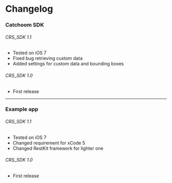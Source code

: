 Changelog
=========

### Catchoom SDK

###### CRS_SDK 1.1
* Tested on iOS 7
* Fixed bug retrieving custom data
* Added settings for custom data and bounding boxes 
 
###### CRS_SDK 1.0
* First release

---

### Example app

###### CRS_SDK 1.1
* Tested on iOS 7
* Changed requirement for xCode 5
* Changed RestKit framework for lighter one
 
###### CRS_SDK 1.0
* First release